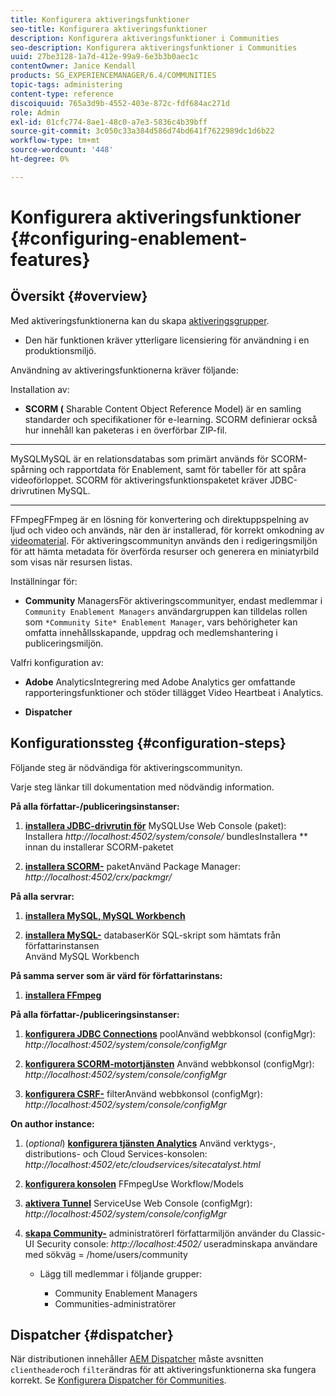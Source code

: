```yaml
---
title: Konfigurera aktiveringsfunktioner
seo-title: Konfigurera aktiveringsfunktioner
description: Konfigurera aktiveringsfunktioner i Communities
seo-description: Konfigurera aktiveringsfunktioner i Communities
uuid: 27be3128-1a7d-412e-99a9-6e3b3b0aec1c
contentOwner: Janice Kendall
products: SG_EXPERIENCEMANAGER/6.4/COMMUNITIES
topic-tags: administering
content-type: reference
discoiquuid: 765a3d9b-4552-403e-872c-fdf684ac271d
role: Admin
exl-id: 01cfc774-8ae1-48c0-a7e3-5836c4b39bff
source-git-commit: 3c050c33a384d586d74bd641f7622989dc1d6b22
workflow-type: tm+mt
source-wordcount: '448'
ht-degree: 0%

---
```


# Konfigurera aktiveringsfunktioner {#configuring-enablement-features}

## Översikt {#overview}

Med aktiveringsfunktionerna kan du skapa [aktiveringsgrupper](overview.md#enablement-community).

* Den här funktionen kräver ytterligare licensiering för användning i en produktionsmiljö.

Användning av aktiveringsfunktionerna kräver följande:

Installation av:

* **SCORM (**
Sharable Content Object Reference Model) är en samling standarder och specifikationer för e-learning. SCORM definierar också hur innehåll kan paketeras i en överförbar ZIP-fil.

* ****
MySQLMySQL är en relationsdatabas som primärt används för SCORM-spårning och rapportdata för Enablement, samt för tabeller för att spåra videoförloppet. SCORM för aktiveringsfunktionspaketet kräver JDBC-drivrutinen MySQL.

* ****
FFmpegFFmpeg är en lösning för konvertering och direktuppspelning av ljud och video och används, när den är installerad, för korrekt omkodning av  [videomaterial](../../help/sites-authoring/default-components-foundation.md#video). För aktiveringscommunityn används den i redigeringsmiljön för att hämta metadata för överförda resurser och generera en miniatyrbild som visas när resursen listas.

Inställningar för:

* **Community**
ManagersFör aktiveringscommunityer, endast medlemmar i 
`Community Enablement Managers` användargruppen kan tilldelas rollen som  `*Community Site* Enablement Manager`, vars behörigheter kan omfatta innehållsskapande, uppdrag och medlemshantering i publiceringsmiljön.

Valfri konfiguration av:

* **Adobe**
AnalyticsIntegrering med Adobe Analytics ger omfattande rapporteringsfunktioner och stöder tillägget Video Heartbeat i Analytics.

* **Dispatcher**

## Konfigurationssteg {#configuration-steps}

Följande steg är nödvändiga för aktiveringscommunityn.

Varje steg länkar till dokumentation med nödvändig information.

**På alla författar-/publiceringsinstanser:**

1. **[installera JDBC-drivrutin för](deploy-communities.md#jdbc-driver-for-mysql)**
MySQLUse Web Console (paket): Installera  *http://localhost:4502/system/console/*
bundlesInstallera  ** innan du installerar SCORM-paketet

1. **[installera SCORM-](deploy-communities.md#scorm-package)**
paketAnvänd Package Manager: 
*http://localhost:4502/crx/packmgr/*

**På alla servrar:**

1. **[installera MySQL, MySQL Workbench](mysql.md)**

1. **[installera MySQL-](mysql.md#database-setup)**
databaserKör SQL-skript som hämtats från författarinstansen
\
   Använd MySQL Workbench

**På samma server som är värd för författarinstans:**

1. **[installera FFmpeg](ffmpeg.md)**

**På alla författar-/publiceringsinstanser:**

1. **[konfigurera JDBC Connections](mysql.md#configure-jdbc-connections)**
poolAnvänd webbkonsol (configMgr): 
*http://localhost:4502/system/console/configMgr*

1. **[konfigurera SCORM-motortjänsten](mysql.md#aem-communities-scormengine-service)**
Använd webbkonsol (configMgr): 
*http://localhost:4502/system/console/configMgr*

1. **[konfigurera CSRF-](mysql.md#adobe-granite-csrf-filter)**
filterAnvänd webbkonsol (configMgr): 
*http://localhost:4502/system/console/configMgr*

**On author instance:**

1. (*optional*) **[konfigurera tjänsten Analytics](analytics.md)**
Använd verktygs-, distributions- och Cloud Services-konsolen: 
*http://localhost:4502/etc/cloudservices/sitecatalyst.html*

1. **[konfigurera konsolen](ffmpeg.md#configure-ffmpeg-transcoding-service)**
FFmpegUse Workflow/Models

1. **[aktivera Tunnel](deploy-communities.md#tunnel-service-on-author)**
ServiceUse Web Console (configMgr): 
*http://localhost:4502/system/console/configMgr*

1. **[skapa Community-](users.md#creating-community-members)** administratörerI författarmiljön använder du Classic-UI Security console:  *http://localhost:4502/*
useradminskapa användare med sökväg = /home/users/community

   * Lägg till medlemmar i följande grupper:

      * Community Enablement Managers
      * Communities-administratörer

## Dispatcher {#dispatcher}

När distributionen innehåller [AEM Dispatcher](https://helpx.adobe.com/experience-manager/dispatcher/using/dispatcher.html) måste avsnitten `clientheader`och `filter`ändras för att aktiveringsfunktionerna ska fungera korrekt. Se [Konfigurera Dispatcher för Communities](dispatcher.md#enablement).
